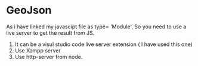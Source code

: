 # GeoJson
As i have linked my javascipt file as type= 'Module', So you need to use a live server to get the result from JS.
1. It can be a visul studio code live server extension ( I have used this one)
2. Use Xampp server
3. Use http-server from node.
